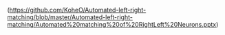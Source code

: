 (https://github.com/KoheO/Automated-left-right-matching/blob/master/Automated-left-right-matching/Automated%20matching%20of%20RightLeft%20Neurons.pptx)
